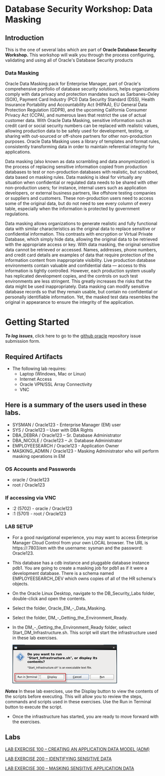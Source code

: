 ﻿# Database Security Workshop: Data Masking


## Introduction

This is the one of several labs which are part of **Oracle Database Security Workshop.** This workshop will walk you through the process configuring, validating and using all of Oracle's Database Security products

### Data Masking

Oracle Data Masking pack for Enterprise Manager, part of Oracle's comprehensive portfolio of database security solutions, helps organizations comply with data privacy and protection mandates such as Sarbanes-Oxley (SOX), Payment Card Industry (PCI) Data Security Standard (DSS), Health Insurance Portability and Accountability Act (HIPAA), EU General Data Protection Regulation (GDPR), and the upcoming California Consumer Privacy Act (CCPA), and numerous laws that restrict the use of actual customer data. With Oracle Data Masking, sensitive information such as credit card or social security numbers can be replaced with realistic values, allowing production data to be safely used for development, testing, or sharing with out-sourced or off-shore partners for other non-production purposes. Oracle Data Masking uses a library of templates and format rules, consistently transforming data in order to maintain referential integrity for applications.

Data masking (also known as data scrambling and data anonymization) is the process of replacing sensitive information copied from production databases to test or non-production databases with realistic, but scrubbed, data based on masking rules. Data masking is ideal for virtually any situation when confidential or regulated data needs to be shared with other non-production users; for instance, internal users such as application developers, or external business partners, like offshore testing companies or suppliers and customers. These non-production users need to access some of the original data, but do not need to see every column of every table, especially when the information is protected by government regulations. 

Data masking allows organizations to generate realistic and fully functional data with similar characteristics as the original data to replace sensitive or confidential information. This contrasts with encryption or Virtual Private Database, which simply hide data, allowing the original data to be retrieved with the appropriate access or key.  With data masking, the original sensitive data cannot be retrieved or accessed.  Names, addresses, phone numbers, and credit card details are examples of data that require protection of the information content from inappropriate visibility. Live production database environments contain valuable and confidential data — access to this information is tightly controlled. However, each production system usually has replicated development copies, and the controls on such test environments are less stringent. This greatly increases the risks that the data might be used inappropriately. Data masking can modify sensitive database records so that they remain usable, but contain no confidential or personally identifiable information. Yet, the masked test data resembles the original in appearance to ensure the integrity of the application. 


# Getting Started

***To log issues***, click here to go to the [github oracle](https://github.com/kwazulu/dbsec-workshop/issues/new) repository issue submission form.

## Required Artifacts

- The following lab requires:
  - Laptop (Windows, Mac or Linux)
  - Internet Access
  - Oracle VPN/SSL Array Connectivity
  - VNC

##	Here is a summary of the users used in these labs.
  - SYSMAN / Oracle123 - Enterprise Manager (EM) user
  -	SYS / Oracle123     – User with DBA Rights
  - DBA_DEBRA / Oracle123 – Sr. Database Administrator
  - DBA_NICOLE  / Oracle123 – Jr. Database Administrator
  - EMPLOYEESEARCH / Oracle123 - Application Owner
  - MASKING_ADMIN / Oracle123 - Masking Administrator who will perform masking operations in EM

###	OS Accounts and Passwords
  -	oracle / Oracle123
  - root / Oracle123

###	If accessing via VNC
 - :2 (5702) - oracle / Oracle123
 - :1 (5701) - root / Oracle123

### LAB SETUP

- For a good navigational experience, you may want to access Enterprise Manager Cloud Control from your own LOCAL browser.  The URL is https://<your ip>:7803/em with the username: sysman and the password: Oracle123.  

- This database has a cdb instance and pluggable database instance pdb1.  You are going to create a masking job for pdb1 as if it were a development database.  There is a schema named EMPLOYEESEARCH_DEV which owns copies of all of the HR schema's objects.

- On the Oracle Linux Desktop, navigate to the DB_Security_Labs folder, double-click and open the contents.

- Select the folder, Oracle_EM_-_Data_Masking.

- Select the folder, DM_-_Getting_the_Environment_Ready.  

- In the DM_-_Getting_the_Environment_Ready folder, select Start_DM_Infrastructure.sh.  This script will start the infrastructure used in these lab exercises.

    ![](images/001.png)

***Notes*** In these lab exercises, use the Display button to view the contents of the scripts before executing.  This will allow you to review the steps, commands and scripts used in these exercises.  Use the Run in Terminal button to execute the script.

- Once the infrastructure has started, you are ready to move forward with the exercises.

## Labs

[LAB EXERCISE 100 – CREATING AN APPLICATION DATA MODEL (ADM)
](100%2FREADME.md)

[LAB EXERCISE 200 – IDENTIFYING SENSITIVE DATA
](200%2FREADME.md)

[LAB EXERCISE 300 – MASKING SENSITIVE APPLICATION DATA
](300%2FREADME.md)



